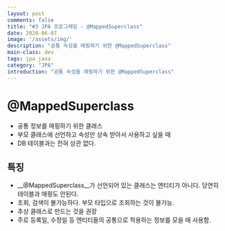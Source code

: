 ```yaml
---
layout: post
comments: false
title: "#3 JPA 프로그래밍 - @MappedSuperclass"
date: 2020-06-07
image: '/assets/img/'
description: "공통 속성을 매핑하기 위한 @MappedSuperclass"
main-class: dev
tags: jpa java
category: "JPA"
introduction: "공통 속성을 매핑하기 위한 @MappedSuperclass"
---
```


# @MappedSuperclass
* 공통 정보를 매핑하기 위한 클래스
* 부모 클래스에 선언하고 속성만 상속 받아서 사용하고 싶을 때
* DB 테이블과는 전혀 상관 없다.

## 특징
* __@MappedSuperclass__가 선언되어 있는 클래스는 엔티티가 아니다. 당연히 테이블과 매핑도 안된다.
* 조회, 검색이 불가능하다. 부모 타입으로 조회하는 것이 불가능.
* 추상 클래스로 만드는 것을 권장
* 주로 등록일, 수정일 등 엔티티들의 공통으로 적용하는 정보를 모을 때 사용함.